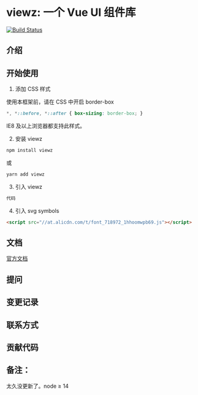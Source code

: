 # viewz: 一个 Vue UI 组件库

[![Build Status](https://travis-ci.com/AlexZhong22c/viewz.svg?token=E96bciMVFGeZxW2zpyCP&branch=master)](https://travis-ci.com/AlexZhong22c/viewz)

## 介绍

## 开始使用

1. 添加 CSS 样式

  使用本框架前，请在 CSS 中开启 border-box

  ```css
  *, *::before, *::after { box-sizing: border-box; }
  ```

  IE8 及以上浏览器都支持此样式。


2. 安装 viewz

```bash
npm install viewz
```

或

```bash
yarn add viewz
```

3. 引入 viewz

```js
代码
```
4. 引入 svg symbols 

``` html
<script src="//at.alicdn.com/t/font_718972_1hhoomwpb69.js"></script>
```

## 文档

[官方文档](https://alexzhong22c.github.io/viewz/)

## 提问

## 变更记录

## 联系方式

## 贡献代码

## 备注：

太久没更新了。node ≥ 14

